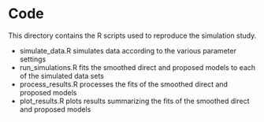 # Code
This directory contains the R scripts used to reproduce the simulation study.
 - simulate_data.R simulates data according to the various parameter settings
 - run_simulations.R fits the smoothed direct and proposed models to each of the
 simulated data sets
 - process_results.R processes the fits of the smoothed direct and proposed 
 models
 - plot_results.R plots results summarizing the fits of the smoothed direct and 
 proposed models